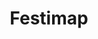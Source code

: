 ---
title: Festimap
WIP: false
tag: Website
isProject: true
description: A website for sharing experiences of events.
languages: [HTML, CSS, JS, VUE, EXPRESSJS, MONGODB]
thumbnail: https://via.placeholder.com/640x320.png?text=Background-image
---